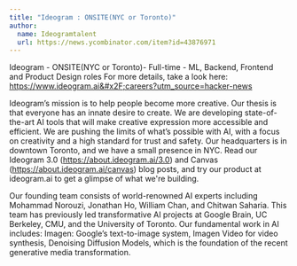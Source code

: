 ```yaml
---
title: "Ideogram : ONSITE(NYC or Toronto)"
author:
  name: Ideogramtalent
  url: https://news.ycombinator.com/item?id=43876971
---
```

Ideogram - ONSITE(NYC or Toronto)- Full-time - ML, Backend, Frontend and Product Design roles
For more details, take a look here: <a href="https:&#x2F;&#x2F;www.ideogram.ai&#x2F;careers?utm_source=hacker-news" rel="nofollow">https:&#x2F;&#x2F;www.ideogram.ai&#x2F;careers?utm_source=hacker-news</a>

Ideogram’s mission is to help people become more creative. Our thesis is that everyone has an innate desire to create. We are developing state-of-the-art AI tools that will make creative expression more accessible and efficient. We are pushing the limits of what’s possible with AI, with a focus on creativity and a high standard for trust and safety. Our headquarters is in downtown Toronto, and we have a small presence in NYC. Read our Ideogram 3.0 (<a href="https:&#x2F;&#x2F;about.ideogram.ai&#x2F;3.0" rel="nofollow">https:&#x2F;&#x2F;about.ideogram.ai&#x2F;3.0</a>) and Canvas (<a href="https:&#x2F;&#x2F;about.ideogram.ai&#x2F;canvas" rel="nofollow">https:&#x2F;&#x2F;about.ideogram.ai&#x2F;canvas</a>) blog posts, and try our product at ideogram.ai to get a glimpse of what we&#x27;re building.

Our founding team consists of world-renowned AI experts including Mohammad Norouzi, Jonathan Ho, William Chan, and Chitwan Saharia. This team has previously led transformative AI projects at Google Brain, UC Berkeley, CMU, and the University of Toronto. Our fundamental work in AI includes: Imagen: Google’s text-to-image system, Imagen Video for video synthesis, Denoising Diffusion Models, which is the foundation of the recent generative media transformation.
<JobApplication />
